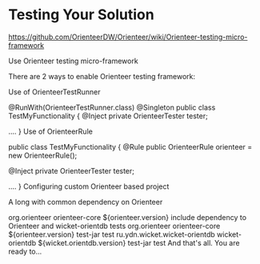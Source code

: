 # Testing Your Solution
https://github.com/OrienteerDW/Orienteer/wiki/Orienteer-testing-micro-framework

Use Orienteer testing micro-framework

There are 2 ways to enable Orienteer testing framework:

Use of OrienteerTestRunner

@RunWith(OrienteerTestRunner.class)
@Singleton
public class TestMyFunctionality
{
   @Inject
   private OrienteerTester tester;

   ....
}
Use of OrienteerRule

public class TestMyFunctionality
{
   @Rule
   public OrienteerRule orienteer = new OrienteerRule();

   @Inject
   private OrienteerTester tester;

   ....
}
Configuring custom Orienteer based project

A long with common dependency on Orienteer

<dependency>
    <groupId>org.orienteer</groupId>
    <artifactId>orienteer-core</artifactId>
    <version>${orienteer.version}</version>
</dependency>
include dependency to Orienteer and wicket-orientdb tests

<dependency>
    <groupId>org.orienteer</groupId>
    <artifactId>orienteer-core</artifactId>
    <version>${orienteer.version}</version>
    <type>test-jar</type>
    <scope>test</scope>
</dependency>
<dependency>
    <groupId>ru.ydn.wicket.wicket-orientdb</groupId>
    <artifactId>wicket-orientdb</artifactId>
        <version>${wicket.orientdb.version}</version>
    <type>test-jar</type>
    <scope>test</scope>
</dependency>
And that's all. You are ready to...
